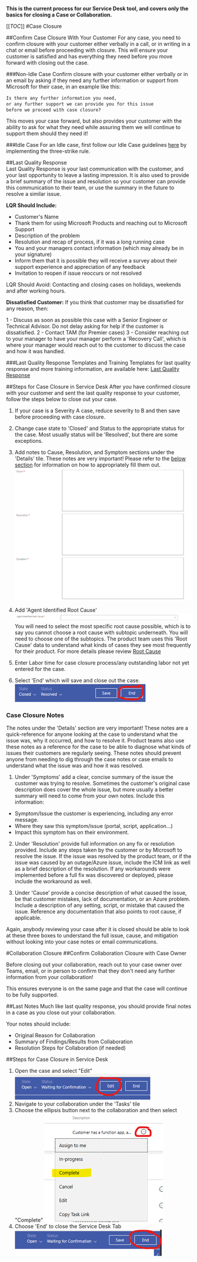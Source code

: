 **This is the current process for our Service Desk tool, and covers only the basics for closing a Case or Collaboration.**

[[_TOC_]]
#Case Closure

##Confirm Case Closure With Your Customer
For any case, you need to confirm closure with your customer either verbally in a call, or in writing in a chat or email before proceeding with closure. This will ensure your customer is satisfied and has everything they need before you move forward with closing out the case.

###Non-Idle Case
Confirm closure with your customer either verbally or in an email by asking if they need any further information or support from Microsoft for their case, in an example like this:

```
Is there any further information you need, 
or any further support we can provide you for this issue 
before we proceed with case closure?
```
This moves your case forward, but also provides your customer with the ability to ask for what they need while assuring them we will continue to support them should they need it!

###Idle Case
For an Idle case, first follow our Idle Case guidelines [here](https://dev.azure.com/Supportability/Big%20Data/_wiki/wikis/Big-Data.wiki/289639/Idle-Customers) by implementing the three-strike rule.

##Last Quality Response  
Last Quality Response is your last communication with the customer, and your last opportunity to leave a lasting impression. It is also used to provide a brief summary of the issue and resolution so your customer can provide this communication to their team, or use the summary in the future to resolve a similar issue.

**LQR Should Include:**
- Customer's Name
- Thank them for using Microsoft Products and reaching out to Microsoft Support
- Description of the problem
- Resolution and recap of process, if it was a long running case
- You and your managers contact information (which may already be in your signature)
- Inform them that it is possible they will receive a survey about their support experience and appreciation of any feedback
- Invitation to reopen if issue reoccurs or not resolved

LQR Should Avoid:
Contacting and closing cases on holidays, weekends and after working hours.

**Dissatisfied Customer:**
If you think that customer may be dissatisfied for any reason, then:

1 - Discuss as soon as possible this case with a Senior Engineer or Technical Advisor. Do not delay asking for help if the customer is dissatisfied.
2 - Contact TAM (for Premier cases)
3 - Consider reaching out to your manager to have your manager perform a 'Recovery Call', which is where your manager would reach out to the customer to discuss the case and how it was handled.

###Last Quality Response Templates and Training
Templates for last quality response and more training information, are available here: [Last Quality Response](https://dev.azure.com/Supportability/Big%20Data/_wiki/wikis/Big-Data.wiki/292872/Last-Quality-Response)

##Steps for Case Closure in Service Desk
After you have confirmed closure with your customer and sent the last quality response to your customer, follow the steps below to close out your case.

1. If your case is a Severity A case, reduce severity to B and then save before proceeding with case closure.
2. Change case state to 'Closed' and Status to the appropriate status for the case. Most usually status will be 'Resolved', but there are some exceptions.
3. Add notes to Cause, Resolution, and Symptom sections under the 'Details' tile. These notes are very important! Please refer to the [below section](https://dev.azure.com/Supportability/Big%20Data/_wiki/wikis/Big-Data.wiki?wikiVersion=GBwikiMaster&_a=edit&pagePath=%2FBig%20Data%2FCase%20Management%2FHow%20to%20Close%20a%20Case%20or%20Collab&pageId=289634&anchor=case-closure-notes) for information on how to appropriately fill them out.
![image.png](/.attachments/image-a8281a0f-f892-4a16-b3ed-8953ed5338cb.png)

4. Add 'Agent Identified Root Cause'
![image.png](/.attachments/image-2b7e9233-e796-4d28-b371-8db4b8e6bdd4.png)
You will need to select the most specific root cause possible, which is to say you cannot choose a root cause with subtopic underneath. You will need to choose one of the subtopics.
The product team uses this 'Root Cause' data to understand what kinds of cases they see most frequently for their product.  For more details please review [Root Cause](/Big-Data/Case-Management/Root-Cause-|-RCA-Case-Management-Closure)

5. Enter Labor time for case closure process/any outstanding labor not yet entered for the case.
6. Select 'End' which will save and close out the case.
![image.png](/.attachments/image-bec87edc-28d3-4f1f-bfd6-e4fe8452c731.png)

### Case Closure Notes
The notes under the 'Details' section are very important! 
These notes are a quick-reference for anyone looking at the case to understand what the issue was, why it occurred, and how to resolve it. Product teams also use these notes as a reference for the case to be able to diagnose what kinds of issues their customers are regularly seeing.
These notes should prevent anyone from needing to dig through the case notes or case emails to understand what the issue was and how it was resolved.

1. Under 'Symptoms' add a clear, concise summary of the issue the customer was trying to resolve. Sometimes the customer's original case description does cover the whole issue, but more usually a better summary will need to come from your own notes. Include this information:
- Symptom/Issue the customer is experiencing, including any error message.
- Where they saw this symptom/issue (portal, script, application...)
- Impact this symptom has on their environment.

2. Under 'Resolution' provide full information on any fix or resolution provided. Include any steps taken by the customer or by Microsoft to resolve the issue.
If the issue was resolved by the product team, or if the issue was caused by an outage/Azure issue, include the ICM link as well as a brief description of the resolution.
If any workarounds were implemented before a full fix was discovered or deployed, please include the  workaround as well.

3. Under 'Cause' provide a concise description of what caused the issue, be that customer mistakes, lack of documentation, or an Azure problem. 
Include a description of any setting, script, or mistake that caused the issue.
Reference any documentation that also points to root cause, if applicable.


Again, anybody reviewing your case after it is closed should be able to look at these three boxes to understand the full issue, cause, and mitigation without looking into your case notes or email communications. 

#Collaboration Closure
##Confirm Collaboration Closure with Case Owner

Before closing out your collaboration, reach out to your case owner over Teams, email, or in person to confirm that they don't need any further information from your collaboration!

This ensures everyone is on the same page and that the case will continue to be fully supported.

##Last Notes
Much like last quality response, you should provide final notes in a case as you close out your collaboration.

Your notes should include:
- Original Reason for Collaboration
- Summary of Findings/Results from Collaboration
- Resolution Steps for Collaboration (if needed)

##Steps for Case Closure in Service Desk
1. Open the case and select "Edit" 
![image.png](/.attachments/image-deedf023-f576-4870-a257-8c565f4f20cd.png)
2. Navigate to your collaboration under the 'Tasks' tile
3. Choose the ellipsis button next to the collaboration and then select "Complete"
![image.png](/.attachments/image-1880766c-fa01-4453-9eec-20a15fb41771.png)
4. Choose 'End' to close the Service Desk Tab
![image.png](/.attachments/image-1f790a01-0ecb-43b0-8a37-f679e8101946.png)